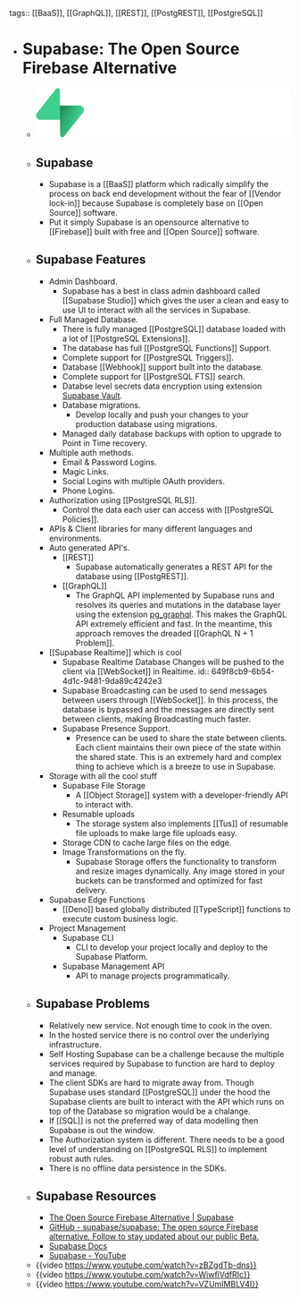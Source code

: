 tags:: [[BaaS]], [[GraphQL]], [[REST]], [[PostgREST]], [[PostgreSQL]]

- # Supabase: The Open Source Firebase Alternative
	- ![supabase.png](../assets/supabase_1687622345462_0.png)
	- ## Supabase
		- Supabase is a [[BaaS]] platform which radically simplify the process on back end development without the fear of [[Vendor lock-in]] because Supabase is completely base on [[Open Source]] software.
		- Put it simply Supabase is an opensource alternative to [[Firebase]] built with free and [[Open Source]] software.
	- ## Supabase Features
		- Admin Dashboard.
			- Supabase has a best in class admin dashboard called [[Supabase Studio]] which gives the user a clean and easy to use UI to interact with all the services in Supabase.
		- Full Managed Database.
			- There is fully managed [[PostgreSQL]] database loaded with a lot of  [[PostgreSQL Extensions]].
			- The database has full [[PostgreSQL Functions]] Support.
			- Complete support for [[PostgreSQL Triggers]].
			- Database [[Webhook]] support built into the database.
			- Complete support for [[PostgreSQL FTS]] search.
			- Databse level secrets data encryption using extension [Supabase Vault](https://supabase.com/blog/supabase-vault).
			- Database migrations.
				- Develop locally and push your changes to your production database using migrations.
			- Managed daily database backups with option to upgrade to Point in Time recovery.
		- Multiple auth methods.
			- Email & Password Logins.
			- Magic Links.
			- Social Logins with multiple OAuth providers.
			- Phone Logins.
		- Authorization using [[PostgreSQL RLS]].
			- Control the data each user can access with [[PostgreSQL Policies]].
		- APIs & Client libraries for many different languages and environments.
		- Auto generated API's.
			- [[REST]]
				- Supabase automatically generates a REST API for the database using [[PostgREST]].
			- [[GraphQL]]
				- The GraphQL API implemented by Supabase runs and resolves its queries and mutations in the database layer using the extension [pg_graphql](https://supabase.github.io/pg_graphql/). This makes the GraphQL API extremely efficient and fast. In the meantime, this approach removes the dreaded [[GraphQL N + 1 Problem]].
		- [[Supabase Realtime]] which is cool
			- Supabase Realtime Database Changes will be pushed to the client via [[WebSocket]] in Realtime.
			  id:: 649f8cb9-6b54-4d1c-9481-9da89c4242e3
			- Supabase Broadcasting can be used to send messages between users through [[WebSocket]]. In this process, the database is bypassed and the messages are directly sent between clients, making Broadcasting much faster.
			- Supabase Presence Support.
				- Presence can be used to share the state between clients. Each client maintains their own piece of the state within the shared state. This is an extremely hard and complex thing to achieve which is a breeze to use in Supabase.
		- Storage with all the cool stuff
			- Supabase File Storage
				- A [[Object Storage]] system with a developer-friendly API to interact with.
			- Resumable uploads
				- The storage system also implements [[Tus]] of resumable file uploads to make large file uploads easy.
			- Storage CDN to cache large files on the edge.
			- Image Transformations on the fly.
				- Supabase Storage offers the functionality to transform and resize images dynamically. Any image stored in your buckets can be transformed and optimized for fast delivery.
		- Supabase Edge Functions
			- [[Deno]] based globally distributed [[TypeScript]] functions to execute custom business logic.
		- Project Management
			- Supabase CLI
				- CLI to develop your project locally and deploy to the Supabase Platform.
			- Supabase Management API
				- API to manage projects programmatically.
	- ## Supabase Problems
		- Relatively new service. Not enough time to cook in the oven.
		- In the hosted service there is no control over the underlying infrastructure.
		- Self Hosting Supabase can be a challenge because the multiple services required by Supabase to function are hard to deploy and manage.
		- The client SDKs are hard to migrate away from. Though Supabase uses standard [[PostgreSQL]] under the hood the Supabase clients are built to interact with the API which runs on top of the Database so migration would be a chalange.
		- If [[SQL]] is not the preferred way of data modelling  then Supabase is out the window.
		- The Authorization system is different. There needs to be a good level of understanding on [[PostgreSQL RLS]] to implement robust auth rules.
		- There is no offline data persistence in the SDKs.
	- ## Supabase Resources
		- [The Open Source Firebase Alternative | Supabase](https://supabase.com/)
		- [GitHub - supabase/supabase: The open source Firebase alternative. Follow to stay updated about our public Beta.](https://github.com/supabase/supabase)
		- [Supabase Docs](https://supabase.com/docs)
		- [Supabase - YouTube](https://www.youtube.com/c/supabase)
	- {{video https://www.youtube.com/watch?v=zBZgdTb-dns}}
	- {{video https://www.youtube.com/watch?v=WiwfiVdfRIc}}
	- {{video https://www.youtube.com/watch?v=VZUmIMBLV4I}}